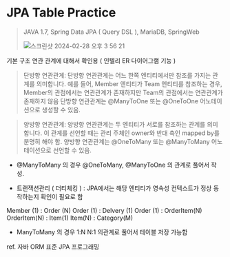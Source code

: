 # JPA Table Practice

> JAVA 1.7, Spring Data JPA ( Query DSL ), MariaDB, SpringWeb
>
> ![스크린샷 2024-02-28 오후 3 56 21](https://github.com/KyleDemian/jpaTablePractice/assets/11342191/385f31fb-5f9a-4e68-a1ac-ae26f2f8a55f)

기본 구조 연관 관계에 대해서 확인용
( 인텔리 ER 다이어그램 기능 )

> 단방향 연관관계: 
단방향 연관관계는 어느 한쪽 엔티티에서만 참조를 가지는 관계를 의미합니다. 예를 들어, Member 엔티티가 Team 엔티티를 참조하는 경우, Member의 관점에서는 연관관계가 존재하지만 Team의 관점에서는 연관관계가 존재하지 않음
단방향 연관관계는 @ManyToOne 또는 @OneToOne 어노테이션으로 생성할 수 있음.

> 양방향 연관관계:
양방향 연관관계는 두 엔티티가 서로를 참조하는 관계를 의미합니다. 이 관계를 선언할 때는 관리 주체인 owner와 반대 측인 mapped by를 분명히 해야 함.
양방향 연관관계는 @OneToMany 또는 @ManyToMany 어노테이션으로 선언할 수 있음.

- @ManyToMany 의 경우 @OneToMany, @ManyToOne 의 관계로 풀어서 작성.

- 트랜잭션관리 ( 더티체킹 ) : JPA에서는 해당 엔티티가 영속성 컨텍스트가 정상 동작하는지 확인이 필요로 함  

Member (1) : Order (N)
Order (1) : Delvery (1)
Order (1) : OrderItem(N)
OrderItem(N) : Item(1)
Item(N) : Category(M)
* ManyToMany 의 경우 1:N N:1 의관계로 풀어서 테이블 저장 가능함

ref. 자바 ORM 표준 JPA 프로그래밍
